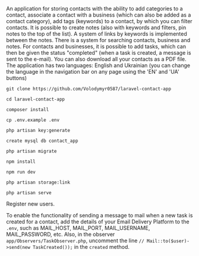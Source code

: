 An application for storing contacts with the ability to add categories to a contact, associate a contact with a business (which can also be added as a contact category), add tags (keywords) to a contact, by which you can filter contacts. It is possible to create notes (also with keywords and filters, pin notes to the top of the list). A system of links by keywords is implemented between the notes. There is a system for searching contacts, business and notes. For contacts and businesses, it is possible to add tasks, which can then be given the status "completed" (when a task is created, a message is sent to the e-mail). You can also download all your contacts as a PDF file. The application has two languages: English and Ukrainian (you can change the language in the navigation bar on any page using the 'EN' and 'UA' buttons)

```git clone https://github.com/Volodymyr0587/laravel-contact-app```

```cd laravel-contact-app```

```composer install```

```cp .env.example .env```

```php artisan key:generate```

```create mysql db contact_app```

```php artisan migrate```

```npm install```

```npm run dev```

```php artisan storage:link```

```php artisan serve```

Register new users.

To enable the functionality of sending a message to mail when a new task is created for a contact, add the details of your Email Delivery Platform to the `.env`, such as MAIL_HOST, MAIL_PORT, MAIL_USERNAME, MAIL_PASSWORD, etc. Also, in the observer `app/Observers/TaskObserver.php`, uncomment the line `// Mail::to($user)->send(new TaskCreated());` in the `created` method.
